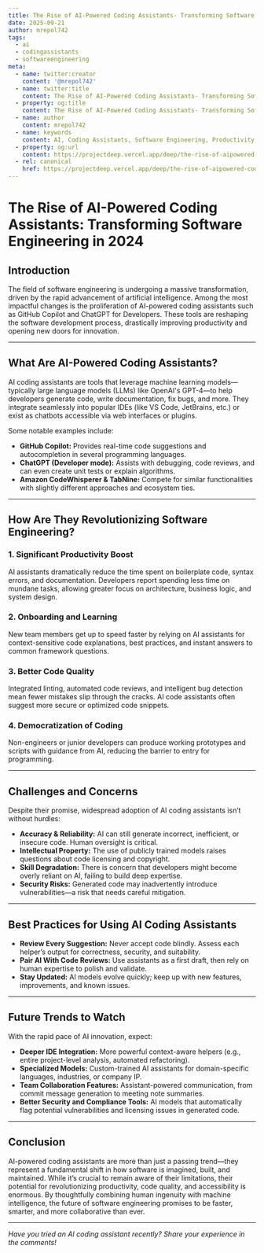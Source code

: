 ```yaml
---
title: The Rise of AI-Powered Coding Assistants- Transforming Software Engineering in 2024
date: 2025-09-21
author: mrepol742
tags:
  - ai
  - codingassistants
  - softwareengineering
meta:
  - name: twitter:creator
    content: '@mrepol742'
  - name: twitter:title
    content: The Rise of AI-Powered Coding Assistants- Transforming Software Engineering in 2024
  - property: og:title
    content: The Rise of AI-Powered Coding Assistants- Transforming Software Engineering in 2024
  - name: author
    content: mrepol742
  - name: keywords
    content: AI, Coding Assistants, Software Engineering, Productivity, GPT-4, ChatGPT, Development Tools, Trends
  - property: og:url
    content: https://projectdeep.vercel.app/deep/the-rise-of-aipowered-coding-assistants-transforming-software-engineering-in-2024/
  - rel: canonical
    href: https://projectdeep.vercel.app/deep/the-rise-of-aipowered-coding-assistants-transforming-software-engineering-in-2024/
---
```


# The Rise of AI-Powered Coding Assistants: Transforming Software Engineering in 2024

## Introduction

The field of software engineering is undergoing a massive transformation, driven by the rapid advancement of artificial intelligence. Among the most impactful changes is the proliferation of AI-powered coding assistants such as GitHub Copilot and ChatGPT for Developers. These tools are reshaping the software development process, drastically improving productivity and opening new doors for innovation.

---

## What Are AI-Powered Coding Assistants?

AI coding assistants are tools that leverage machine learning models—typically large language models (LLMs) like OpenAI's GPT-4—to help developers generate code, write documentation, fix bugs, and more. They integrate seamlessly into popular IDEs (like VS Code, JetBrains, etc.) or exist as chatbots accessible via web interfaces or plugins.

Some notable examples include:

- **GitHub Copilot:** Provides real-time code suggestions and autocompletion in several programming languages.
- **ChatGPT (Developer mode):** Assists with debugging, code reviews, and can even create unit tests or explain algorithms.
- **Amazon CodeWhisperer & TabNine:** Compete for similar functionalities with slightly different approaches and ecosystem ties.

---

## How Are They Revolutionizing Software Engineering?

### 1. Significant Productivity Boost

AI assistants dramatically reduce the time spent on boilerplate code, syntax errors, and documentation. Developers report spending less time on mundane tasks, allowing greater focus on architecture, business logic, and system design.

### 2. Onboarding and Learning

New team members get up to speed faster by relying on AI assistants for context-sensitive code explanations, best practices, and instant answers to common framework questions.

### 3. Better Code Quality

Integrated linting, automated code reviews, and intelligent bug detection mean fewer mistakes slip through the cracks. AI code assistants often suggest more secure or optimized code snippets.

### 4. Democratization of Coding

Non-engineers or junior developers can produce working prototypes and scripts with guidance from AI, reducing the barrier to entry for programming.

---

## Challenges and Concerns

Despite their promise, widespread adoption of AI coding assistants isn’t without hurdles:

- **Accuracy & Reliability:** AI can still generate incorrect, inefficient, or insecure code. Human oversight is critical.
- **Intellectual Property:** The use of publicly trained models raises questions about code licensing and copyright.
- **Skill Degradation:** There is concern that developers might become overly reliant on AI, failing to build deep expertise.
- **Security Risks:** Generated code may inadvertently introduce vulnerabilities—a risk that needs careful mitigation.

---

## Best Practices for Using AI Coding Assistants

- **Review Every Suggestion:** Never accept code blindly. Assess each helper’s output for correctness, security, and suitability.
- **Pair AI With Code Reviews:** Use assistants as a first draft, then rely on human expertise to polish and validate.
- **Stay Updated:** AI models evolve quickly; keep up with new features, improvements, and known issues.

---

## Future Trends to Watch

With the rapid pace of AI innovation, expect:

- **Deeper IDE Integration:** More powerful context-aware helpers (e.g., entire project-level analysis, automated refactoring).
- **Specialized Models:** Custom-trained AI assistants for domain-specific languages, industries, or company IP.
- **Team Collaboration Features:** Assistant-powered communication, from commit message generation to meeting note summaries.
- **Better Security and Compliance Tools:** AI models that automatically flag potential vulnerabilities and licensing issues in generated code.

---

## Conclusion

AI-powered coding assistants are more than just a passing trend—they represent a fundamental shift in how software is imagined, built, and maintained. While it’s crucial to remain aware of their limitations, their potential for revolutionizing productivity, code quality, and accessibility is enormous. By thoughtfully combining human ingenuity with machine intelligence, the future of software engineering promises to be faster, smarter, and more collaborative than ever.

---

*Have you tried an AI coding assistant recently? Share your experience in the comments!*
